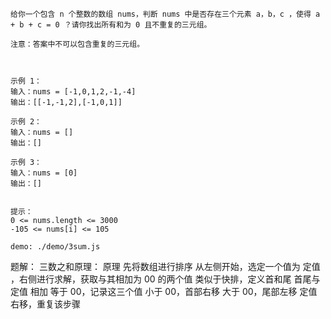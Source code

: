```
给你一个包含 n 个整数的数组 nums，判断 nums 中是否存在三个元素 a，b，c ，使得 a + b + c = 0 ？请你找出所有和为 0 且不重复的三元组。

注意：答案中不可以包含重复的三元组。

 

示例 1：
输入：nums = [-1,0,1,2,-1,-4]
输出：[[-1,-1,2],[-1,0,1]]

示例 2：
输入：nums = []
输出：[]

示例 3：
输入：nums = [0]
输出：[]
 

提示：
0 <= nums.length <= 3000
-105 <= nums[i] <= 105

demo: ./demo/3sum.js
```

题解：
三数之和原理：
原理
先将数组进行排序
从左侧开始，选定一个值为 定值 ，右侧进行求解，获取与其相加为 00 的两个值
类似于快排，定义首和尾
首尾与 定值 相加
等于 00，记录这三个值
小于 00，首部右移
大于 00，尾部左移
定值右移，重复该步骤
